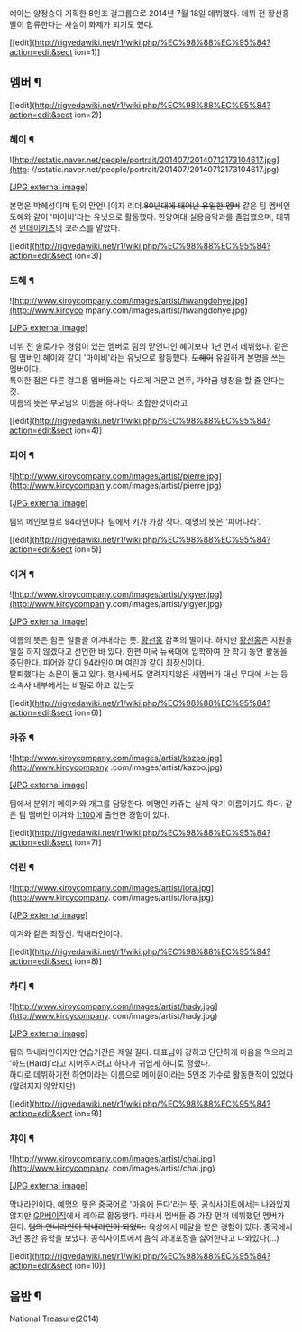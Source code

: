 예아는 양정승이 기획한 8인조 걸그룹으로 2014년 7월 18일 데뷔했다. 데뷔 전 황선홍 딸이 합류한다는 사실이 화제가 되기도 했다.

[[edit](http://rigvedawiki.net/r1/wiki.php/%EC%98%88%EC%95%84?action=edit&sect
ion=1)]

## 멤버 ¶

[[edit](http://rigvedawiki.net/r1/wiki.php/%EC%98%88%EC%95%84?action=edit&sect
ion=2)]

### 혜이 ¶

![http://sstatic.naver.net/people/portrait/201407/20140712173104617.jpg](http:
//sstatic.naver.net/people/portrait/201407/20140712173104617.jpg)

[[JPG external
image]](http://sstatic.naver.net/people/portrait/201407/20140712173104617.jpg)

  
본명은 박혜성이며 팀의 맏언니이자 리더.<del>80년대에 태어난 유일한 멤버</del> 같은 팀 멤버인 도혜와 같이 '마이비'라는 유닛으로
활동했다. 한양여대 실용음악과를 졸업했으며, 데뷔 전 [먼데이키즈](%EB%A8%BC%EB%8D%B0%EC%9D%B4%20%ED%82%A4%EC%A6%88.md)의 코러스를 맡았다.

[[edit](http://rigvedawiki.net/r1/wiki.php/%EC%98%88%EC%95%84?action=edit&sect
ion=3)]

### 도혜 ¶

![http://www.kiroycompany.com/images/artist/hwangdohye.jpg](http://www.kiroyco
mpany.com/images/artist/hwangdohye.jpg)

[[JPG external
image]](http://www.kiroycompany.com/images/artist/hwangdohye.jpg)

  
데뷔 전 솔로가수 경험이 있는 멤버로 팀의 맏언니인 혜이보다 1년 먼저 데뷔했다. 같은 팀 멤버인 혜이와 같이 '마이비'라는 유닛으로
활동했다. <del>도혜이</del> 유일하게 본명을 쓰는 멤버이다.  
특이한 점은 다른 걸그룹 멤버들과는 다르게 거문고 연주, 가야금 병창을 할 줄 안다는 것.  
이름의 뜻은 부모님의 이름을 하나하나 조합한것이라고

[[edit](http://rigvedawiki.net/r1/wiki.php/%EC%98%88%EC%95%84?action=edit&sect
ion=4)]

### 피어 ¶

![http://www.kiroycompany.com/images/artist/pierre.jpg](http://www.kiroycompan
y.com/images/artist/pierre.jpg)

[[JPG external image]](http://www.kiroycompany.com/images/artist/pierre.jpg)

  
팀의 메인보컬로 94라인이다. 팀에서 키가 가장 작다. 예명의 뜻은 '피어나라'.

[[edit](http://rigvedawiki.net/r1/wiki.php/%EC%98%88%EC%95%84?action=edit&sect
ion=5)]

### 이겨 ¶

![http://www.kiroycompany.com/images/artist/yigyer.jpg](http://www.kiroycompan
y.com/images/artist/yigyer.jpg)

[[JPG external image]](http://www.kiroycompany.com/images/artist/yigyer.jpg)

  
이름의 뜻은 힘든 일들을 이겨내라는 뜻. [황선홍](%ED%99%A9%EC%84%A0%ED%99%8D.md) 감독의 딸이다. 하지만
[황선홍](%ED%99%A9%EC%84%A0%ED%99%8D.md)은 지원을 일절 하지 않겠다고 선언한 바 있다. 한편 미국 뉴욕대에
입학하여 한 학기 동안 활동을 중단한다. 피어와 같이 94라인이며 여린과 같이 최장신이다.  
탈퇴했다는 소문이 돌고 있다. 행사에서도 알려지지않은 새멤버가 대신 무대에 서는 등 소속사 내부에서는 비밀로 하고 있는듯

[[edit](http://rigvedawiki.net/r1/wiki.php/%EC%98%88%EC%95%84?action=edit&sect
ion=6)]

### 카쥬 ¶

![http://www.kiroycompany.com/images/artist/kazoo.jpg](http://www.kiroycompany
.com/images/artist/kazoo.jpg)

[[JPG external image]](http://www.kiroycompany.com/images/artist/kazoo.jpg)

  
팀에서 분위기 메이커와 개그를 담당한다. 예명인 카쥬는 실제 악기 이름이기도 하다. 같은 팀 멤버인 이겨와
[1:100](1%3A100.md)에 출연한 경험이 있다.

[[edit](http://rigvedawiki.net/r1/wiki.php/%EC%98%88%EC%95%84?action=edit&sect
ion=7)]

### 여린 ¶

![http://www.kiroycompany.com/images/artist/lora.jpg](http://www.kiroycompany.
com/images/artist/lora.jpg)

[[JPG external image]](http://www.kiroycompany.com/images/artist/lora.jpg)

  
이겨와 같은 최장신. 막내라인이다.

[[edit](http://rigvedawiki.net/r1/wiki.php/%EC%98%88%EC%95%84?action=edit&sect
ion=8)]

### 하디 ¶

![http://www.kiroycompany.com/images/artist/hady.jpg](http://www.kiroycompany.
com/images/artist/hady.jpg)

[[JPG external image]](http://www.kiroycompany.com/images/artist/hady.jpg)

  
팀의 막내라인이지만 연습기간은 제일 길다. 대표님이 강하고 단단하게 마음을 먹으라고 ‘하드(Hard)’라고 지어주시려고 하다가 귀엽게 하디로
정했다.  
하디로 데뷔하기전 하연이라는 이름으로 메이퀸이라는 5인조 가수로 활동한적이 있었다 (알려지지 않았지만)

[[edit](http://rigvedawiki.net/r1/wiki.php/%EC%98%88%EC%95%84?action=edit&sect
ion=9)]

### 챠이 ¶

![http://www.kiroycompany.com/images/artist/chai.jpg](http://www.kiroycompany.
com/images/artist/chai.jpg)

[[JPG external image]](http://www.kiroycompany.com/images/artist/chai.jpg)

  
막내라인이다. 예명의 뜻은 중국어로 '마음에 든다'라는 뜻. 공식사이트에서는 나와있지 않지만
[GP베이직](GP%EB%B2%A0%EC%9D%B4%EC%A7%81.md)에서 레아로 활동했다. 따라서 멤버들 중 가장 먼저 데뷔했던
멤버가 된다. <del>팀의 언니라인이 막내라인이 되었다.</del> 육상에서 메달을 받은 경험이 있다. 중국에서 3년 동안 유학을 보냈다.
공식사이트에서 음식 과대포장을 싫어한다고 나와있다(...)

  

[[edit](http://rigvedawiki.net/r1/wiki.php/%EC%98%88%EC%95%84?action=edit&sect
ion=10)]

## 음반 ¶

National Treasure(2014)

